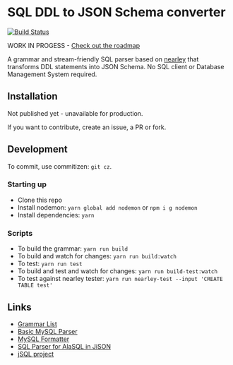 # SQL DDL to JSON Schema converter

[![Build Status](https://travis-ci.org/duartealexf/sql-ddl-to-json-schema.svg?branch=master)](https://travis-ci.org/duartealexf/sql-ddl-to-json-schema)

WORK IN PROGESS - [Check out the roadmap](https://github.com/duartealexf/sql-ddl-to-json-schema/blob/master/ROADMAP.md)

A grammar and stream-friendly SQL parser based on [nearley](nearley.js.org) that transforms DDL statements into JSON Schema.
No SQL client or Database Management System required.

## Installation

Not published yet - unavailable for production.

If you want to contribute, create an issue, a PR or fork.

<!-- `yarn add sql-ddl-to-json-schema`; -->
<!-- or -->
<!-- `npm i sql-ddl-to-json-schema`; -->

## Development

To commit, use commitizen: `git cz`.

### Starting up

- Clone this repo
- Install nodemon: `yarn global add nodemon` or `npm i g nodemon`
- Install dependencies: `yarn`

### Scripts

- To build the grammar: `yarn run build`
- To build and watch for changes: `yarn run build:watch`
- To test: `yarn run test`
- To build and test and watch for changes: `yarn run build-test:watch`
- To test against nearley tester: `yarn run nearley-test --input 'CREATE TABLE test'`


## Links
- [Grammar List](http://www.antlr3.org/grammar/list.html)
- [Basic MySQL Parser](https://www.safaribooksonline.com/library/view/flex-bison/9780596805418/ch04.html)
- [MySQL Formatter](https://github.com/TeamSQL/sql-formatter/blob/master/src/languages/MySQLFormatter.js)
- [SQL Parser for AlaSQL in JiSON](https://github.com/agershun/alasql/blob/develop/utils/a.jison)
- [jSQL project](https://github.com/Pamblam/jSQL)
